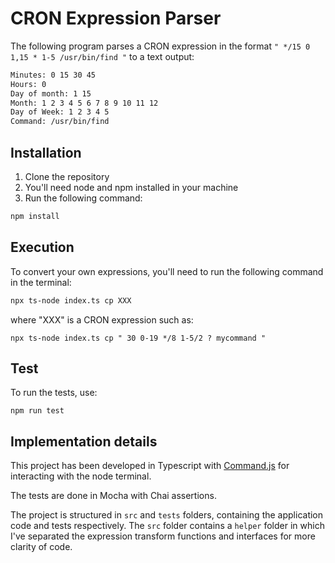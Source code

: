 # CRON Expression Parser

The following program parses a CRON expression in the format `" */15 0 1,15 * 1-5 /usr/bin/find "` to a text output:
```bash
Minutes: 0 15 30 45
Hours: 0
Day of month: 1 15
Month: 1 2 3 4 5 6 7 8 9 10 11 12
Day of Week: 1 2 3 4 5
Command: /usr/bin/find
```

## Installation

1. Clone the repository
2. You'll need node and npm installed in your machine
3. Run the following command:

```bash
npm install
```

## Execution

To convert your own expressions, you'll need to run the following command in the terminal:
```bash
npx ts-node index.ts cp XXX
```
where "XXX" is a CRON expression such as:
```shell
npx ts-node index.ts cp " 30 0-19 */8 1-5/2 ? mycommand "
```

## Test

To run the tests, use:
```shell
npm run test
```

## Implementation details
This project has been developed in Typescript with [Command.js](https://github.com/tj/commander.js) for interacting with the node terminal.

The tests are done in Mocha with Chai assertions.

The project is structured in `src` and `tests` folders, containing the application code and tests respectively. The `src` folder contains a `helper` folder in which I've separated the expression transform functions and interfaces for more clarity of code.